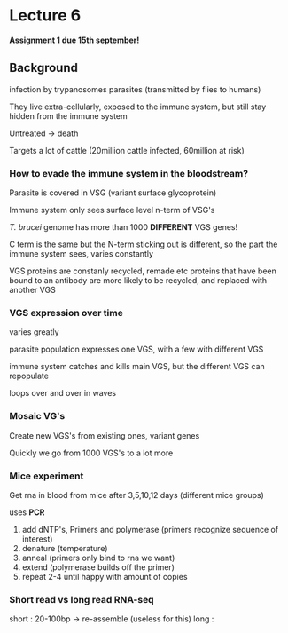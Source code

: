 # Lecture 6

**Assignment 1 due 15th september!**

## Background

infection by trypanosomes parasites (transmitted by flies to humans)

They live extra-cellularly, exposed to the immune system, but still stay hidden from the immune system

Untreated -> death

Targets a lot of cattle (20million cattle infected, 60million at risk)

### How to evade the immune system in the bloodstream?

Parasite is covered in VSG (variant surface glycoprotein) 

Immune system only sees surface level n-term of VSG's

*T. brucei* genome has more than 1000 **DIFFERENT** VGS genes!

C term is the same but the N-term sticking out is different, so the part the immune system sees,
varies constantly

VGS proteins are constanly recycled, remade etc
proteins that have been bound to an antibody are more likely to be recycled, and replaced with another VGS

### VGS expression over time

varies greatly

parasite population expresses one VGS, with a few with different VGS

immune system catches and kills main VGS, but the different VGS can repopulate

loops over and over in waves

### Mosaic VG's

Create new VGS's from existing ones, variant genes

Quickly we go from 1000 VGS's to a lot more

### Mice experiment

Get rna in blood from mice after 3,5,10,12 days (different mice groups)

uses **PCR** 
1. add dNTP's, Primers and polymerase (primers recognize sequence of interest)
2. denature (temperature)
3. anneal (primers only bind to rna we want)
4. extend (polymerase builds off the primer)    
5. repeat 2-4 until happy with amount of copies

### Short read vs long read RNA-seq

short : 20-100bp -> re-assemble (useless for this)
long  : 






